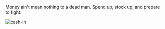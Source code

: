 Money ain't mean nothing to a dead man. Spend up, stock up, and prepare to fight.

<img src="https://media.githubusercontent.com/media/nathaneastwood/fablore/main/src/digital-tiles/crucible-of-war/media/cash-in.webp" alt="cash-in" class="center" />
